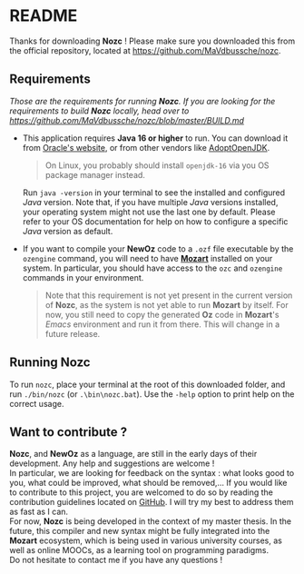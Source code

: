 # README

Thanks for downloading **Nozc** ! Please make sure you downloaded this from the official repository,
located at https://github.com/MaVdbussche/nozc.

## Requirements
*Those are the requirements for running **Nozc**. If you are looking for the requirements to build **Nozc** locally, head over to https://github.com/MaVdbussche/nozc/blob/master/BUILD.md*

* This application requires **Java 16 or higher** to run. You can download it from
  [Oracle's website](https://www.oracle.com/java/technologies/javase-downloads.html),
  or from other vendors like [AdoptOpenJDK](https://adoptopenjdk.net).
  >On Linux, you probably should install `openjdk-16` via you OS package manager instead.

  Run `java -version` in your terminal to see the installed and configured *Java* version.
  Note that, if you have multiple *Java* versions installed, your operating system might not use
  the last one by default.
  Please refer to your OS documentation for help on how to configure a specific *Java* version
  as default.
  

* If you want to compile your **NewOz** code to a `.ozf` file executable by the `ozengine` command,
  you will need to have [**Mozart**](https://github.com/mozart/mozart2) installed on your system.
  In particular, you should have access to the `ozc` and `ozengine` commands in your environment.
  >Note that this requirement is not yet present in the current version of **Nozc**, as the system is not yet able to run **Mozart** by itself.
  > For now, you still need to copy the generated **Oz** code in **Mozart**'s *Emacs* environment and run it from there.
  > This will change in a future release.

## Running Nozc
To run `nozc`, place your terminal at the root of this downloaded folder, and run `./bin/nozc` (or `.\bin\nozc.bat`).
Use the `-help` option to print help on the correct usage.

## Want to contribute ?
**Nozc**, and **NewOz** as a language, are still in the early days of their development. Any help and suggestions are welcome !\
In particular, we are looking for feedback on the syntax : what looks good to you, what could be improved, what should be removed,...
If you would like to contribute to this project, you are welcomed to do so by reading the contribution guidelines located on [GitHub](https://github.com/MaVdbussche/nozc/blob/master/CONTRIBUTING.md).
I will try my best to address them as fast as I can.\
For now, **Nozc** is being developed in the context of my master thesis.
In the future, this compiler and new syntax might be fully integrated into the **Mozart** ecosystem,
which is being used in various university courses, as well as online MOOCs, as a learning tool on programming paradigms.\
Do not hesitate to contact me if you have any questions !